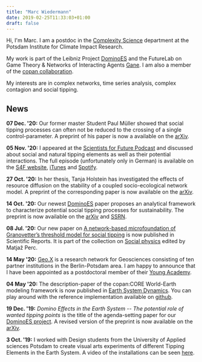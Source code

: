 ```yaml
---
title: "Marc Wiedermann"
date: 2019-02-25T11:33:03+01:00
draft: false
---
```


Hi, I'm Marc. I am a postdoc in the [Complexity
Science](https://www.pik-potsdam.de/research/complexity-science) department at
the Potsdam Institute for Climate Impact Research. 

My work is part of the Leibniz Project
[DominoES](https://www.pik-potsdam.de/research/projects/activities/dominoes)
and the FutureLab on Game Theory & Networks of Interacting Agents
[Gane](https://www.pik-potsdam.de/research/futurelabs/gane). I am also a member
of the [copan
collaboration](https://www.pik-potsdam.de/research/projects/activities/copan).

My interests are in complex networks, time series analysis, complex contagion and social tipping.

## News

**07 Dec. '20:** Our former master Student Paul Müller showed that social
tipping processes can often not be reduced to the crossing of a single
control-parameter. A preprint of his paper is now a available on the
[arXiv](https://arxiv.org/abs/2012.01977).

**05 Nov. '20:** I appeared at the [Scientists for Future
Podcast](https://s4f-podcast.de/) and discussed about social and natural
tipping elements as well as their potential interactions. The full episode
(unfortunately only in German) is available on the [S4F
website](https://s4f-podcast.de/2020/11/s4f008-domino-erdsystem/),
[iTunes](https://podcasts.apple.com/de/podcast/folge-9-dominoeffekte-im-erdsystem/id1498309073?i=1000497379327)
and [Spotify](https://open.spotify.com/episode/0j0GxFbkw4WeBg0xH7Izxi?si=wQaF9SmKTDWZ_uBlL1_vJQ).

**27 Oct. '20:** In her thesis, Tanja Holstein has investigated the effects of
resource diffusion on the stability of a coupled socio-ecological network
model. A preprint of the corresponding paper is now available on the
[arXiv](https://arxiv.org/abs/2010.13466).

**14 Oct. '20:** Our newest
[DominoES](https://www.pik-potsdam.de/research/projects/activities/dominoes)
paper proposes an analytical framework to characterize
potential social tipping processes for sustainability. The preprint is now
available on the [arXiv](https://arxiv.org/abs/2010.04488) and
[SSRN](https://papers.ssrn.com/sol3/papers.cfm?abstract_id=3708161).

**08 Jul. '20:** Our new paper on [A network-based microfoundation of
Granovetter’s threshold model for social
tipping](https://www.nature.com/articles/s41598-020-67102-6) is now published
in Scientific Reports. It is part of the collection on [Social
physics](https://www.nature.com/collections/hfafjbjbgd) edited by Matjaž Perc.

**14 May '20:** [Geo.X](https://www.geo-x.net/) is a research network for Geosciences consisting of ten
partner institutions in the Berlin-Potsdam area. I am happy to announce
that I have been appointed as a postdoctoral member of their [Young
Academy](https://www.geo-x.net/young-academy/fellows-2019).

**04 May '20:** The description-paper of the copan:CORE World-Earth modeling
framework is now published in [Earth System
Dynamics](https://www.earth-syst-dynam.net/11/395/2020/). You can play around with the reference implementation available on [github](https://github.com/pik-copan/pycopancore).

**19 Dec. '19:** *Domino Effects in the Earth System -- The potential role of wanted tipping points* is the 
title of the agenda-setting paper for our [DominoES
project](https://www.pik-potsdam.de/research/projects/activities/dominoes). 
A revised version of the preprint is now available on the
[arXiv](https://arxiv.org/abs/1911.10063).

**3 Oct. '19:** I worked with Design students from the University of Applied
sciences Potsdam to create visual arts experiments of different Tipping
Elements in the Earth System. A video of the installations can be seen
[here](https://vimeo.com/363540500).

<!-- 
**25 Oct. '19:** Fabian Geier's (former master student with us at
[copan](https://www.pik-potsdam.de/research/projects/activities/copan)) paper
on [The physics of governance networks](https://doi.org/10.1140/epjst/e2019-900120-4)
is now published in EPJ ST.

**22 Oct. '19:** I had the fortune to co-author [Ilona
Otto's](https://www.pik-potsdam.de/members/banaszak/) paper on [Human agency in
the Anthropocene](https://doi.org/10.1016/j.ecolecon.2019.106463) which is now
published in Ecological Economics.

**19 Jun. '19:** Our new paper on *The physics of governance networks* is now
available on the [arxiv](https://arxiv.org/abs/1906.08679). 
-->

